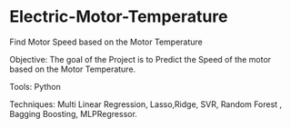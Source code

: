 # Electric-Motor-Temperature
Find Motor Speed based on the Motor Temperature

Objective: The goal of the Project is to Predict the Speed of the motor based on the Motor Temperature.

Tools: Python 

Techniques: Multi Linear Regression, Lasso,Ridge, SVR, Random Forest , Bagging Boosting, MLPRegressor.
